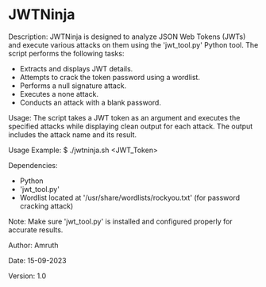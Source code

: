 # JWTNinja

Description:
JWTNinja is designed to analyze JSON Web Tokens (JWTs) and execute various attacks on them using the 'jwt_tool.py' Python tool. The script performs the following tasks:
- Extracts and displays JWT details.
- Attempts to crack the token password using a wordlist.
- Performs a null signature attack.
- Executes a none attack.
- Conducts an attack with a blank password.

Usage:
The script takes a JWT token as an argument and executes the specified attacks while displaying clean output for each attack. The output includes the attack name and its result.

Usage Example:
$ ./jwtninja.sh <JWT_Token>

Dependencies:
- Python
- 'jwt_tool.py'
- Wordlist located at '/usr/share/wordlists/rockyou.txt' (for password cracking attack)

Note:
Make sure 'jwt_tool.py' is installed and configured properly for accurate results.

Author: Amruth

Date: 15-09-2023

Version: 1.0
